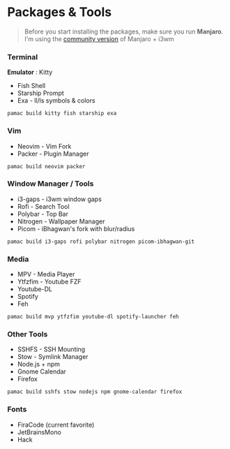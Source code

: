 # Packages & Tools

> Before you start installing the packages, make sure you run **Manjaro**. I'm using the [community version](https://manjaro.org/download/) of Manjaro + i3wm


### Terminal
**Emulator** : Kitty
* Fish Shell
* Starship Prompt
* Exa - ll/ls symbols & colors

```
pamac build kitty fish starship exa
```


### Vim

* Neovim - Vim Fork
* Packer - Plugin Manager

```
pamac build neovim packer
```

### Window Manager / Tools

* i3-gaps - i3wm window gaps
* Rofi - Search Tool
* Polybar - Top Bar
* Nitrogen - Wallpaper Manager
* Picom - iBhagwan's fork with blur/radius

```
pamac build i3-gaps rofi polybar nitrogen picom-ibhagwan-git
```

### Media

* MPV - Media Player
* Ytfzfim - Youtube FZF
* Youtube-DL
* Spotify
* Feh

```
pamac build mvp ytfzfim youtube-dl spotify-launcher feh
```

### Other Tools

* SSHFS - SSH Mounting
* Stow - Symlink Manager
* Node.js + npm
* Gnome Calendar
* Firefox

```
pamac build sshfs stow nodejs npm gnome-calendar firefox
```

### Fonts
* FiraCode (current favorite)
* JetBrainsMono
* Hack
